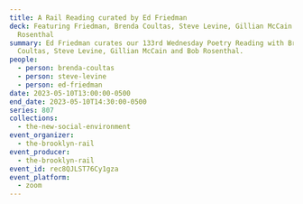 ```yaml
---
title: A Rail Reading curated by Ed Friedman
deck: Featuring Friedman, Brenda Coultas, Steve Levine, Gillian McCain and Bob
  Rosenthal
summary: Ed Friedman curates our 133rd Wednesday Poetry Reading with Brenda
  Coultas, Steve Levine, Gillian McCain and Bob Rosenthal.
people:
  - person: brenda-coultas
  - person: steve-levine
  - person: ed-friedman
date: 2023-05-10T13:00:00-0500
end_date: 2023-05-10T14:30:00-0500
series: 807
collections:
  - the-new-social-environment
event_organizer:
  - the-brooklyn-rail
event_producer:
  - the-brooklyn-rail
event_id: rec8QJLST76Cy1gza
event_platform:
  - zoom
---
```

